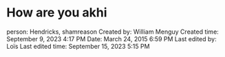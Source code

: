 # How are you akhi

person: Hendricks, shamreason
Created by: William Menguy
Created time: September 9, 2023 4:17 PM
Date: March 24, 2015 6:59 PM
Last edited by: Loïs
Last edited time: September 15, 2023 5:15 PM